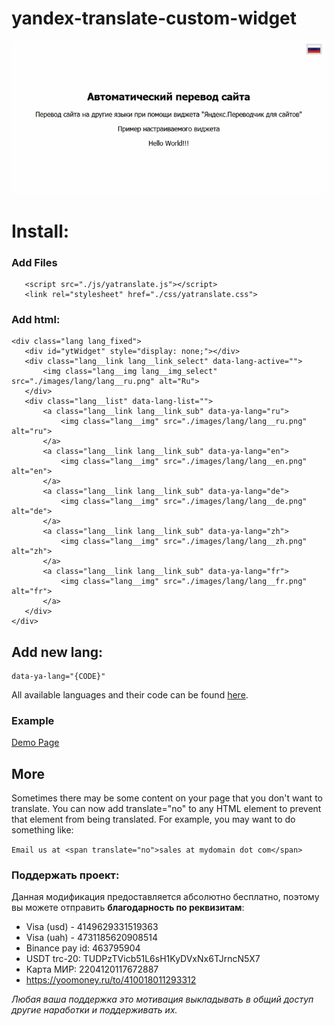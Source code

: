 # yandex-translate-custom-widget

![](https://raw.githubusercontent.com/get-web/Examples/main/yandex-translate-custom-widget/yandex-translate-custom-widget.gif)

# Install:

### Add Files

```
   <script src="./js/yatranslate.js"></script>
   <link rel="stylesheet" href="./css/yatranslate.css">
```

### Add html:

```
<div class="lang lang_fixed">
   <div id="ytWidget" style="display: none;"></div>
   <div class="lang__link lang__link_select" data-lang-active="">
       <img class="lang__img lang__img_select" src="./images/lang/lang__ru.png" alt="Ru">
   </div>
   <div class="lang__list" data-lang-list="">
       <a class="lang__link lang__link_sub" data-ya-lang="ru">
           <img class="lang__img" src="./images/lang/lang__ru.png" alt="ru">
       </a>
       <a class="lang__link lang__link_sub" data-ya-lang="en">
           <img class="lang__img" src="./images/lang/lang__en.png" alt="en">
       </a>
       <a class="lang__link lang__link_sub" data-ya-lang="de">
           <img class="lang__img" src="./images/lang/lang__de.png" alt="de">
       </a>
       <a class="lang__link lang__link_sub" data-ya-lang="zh">
           <img class="lang__img" src="./images/lang/lang__zh.png" alt="zh">
       </a>
       <a class="lang__link lang__link_sub" data-ya-lang="fr">
           <img class="lang__img" src="./images/lang/lang__fr.png" alt="fr">
       </a>
   </div>
</div>
```

## Add new lang:

```
data-ya-lang="{CODE}"
```

All available languages and their code can be found [here](https://yandex.ru/dev/translate/doc/dg/concepts/api-overview.html).

### Example

[Demo Page](http://demo.l2banners.ru/yandex-translate-custom-widget)

## More

Sometimes there may be some content on your page that you don't want to
translate. You can now add translate="no" to any HTML element to prevent
that element from being translated. For example, you may want to do something
like:

`Email us at <span translate="no">sales at mydomain dot com</span>`


### Поддержать проект:

Данная модификация предоставляется абсолютно бесплатно, поэтому вы можете
отправить **благодарность по реквизитам**:

- Visa (usd) - 4149629331519363
- Visa (uah) - 4731185620908514
- Binance pay id: 463795904
- USDT trc-20: TUDPzTVicb51L6sH1KyDVxNx6TJrncN5X7
- Карта МИР: 2204120117672887
- https://yoomoney.ru/to/410018011293312

_Любая ваша поддержка это мотивация выкладывать в общий доступ другие наработки
и поддерживать их._

